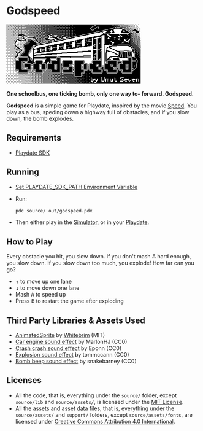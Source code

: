 # Godspeed

![A schoolbus on fire, flying towards the screen](source/assets/images/meta/card.png "Godspeed")

**One schoolbus, one ticking bomb, only one way to- forward. Godspeed.**

**Godspeed** is a simple game for Playdate, inspired by the movie [Speed](https://www.imdb.com/title/tt0111257/?ref_=fn_al_tt_1). You play as a bus, speding down a highway full of obstacles, and if you slow down, the bomb explodes.

## Requirements

* [Playdate SDK](https://play.date/dev/)
  
## Running

* [Set PLAYDATE_SDK_PATH Environment Variable](https://sdk.play.date/2.0.1/Inside%20Playdate.html#_set_playdate_sdk_path_environment_variable)
* Run:

  ```bash
  pdc source/ out/godspeed.pdx
  ```

* Then either play in the [Simulator](https://sdk.play.date/2.0.1/Inside%20Playdate.html#_running_your_game), or in your [Playdate](https://sdk.play.date/2.0.1/Inside%20Playdate.html#_running_your_game_on_playdate_hardware).

## How to Play

Every obstacle you hit, you slow down. If you don't mash A hard enough, you slow down. If you slow down too much, you explode! How far can you go?

* <kbd>↑</kbd> to move up one lane
* <kbd>↓</kbd> to move down one lane
* Mash <kbd>A</kbd> to speed up
* Press <kbd>B</kbd> to restart the game after exploding

## Third Party Libraries & Assets Used

* [AnimatedSprite](https://github.com/Whitebrim/AnimatedSprite) by [Whitebrim](https://github.com/Whitebrim) (MIT)
* [Car engine sound effect](https://freesound.org/people/MarlonHJ/sounds/242740/) by MarlonHJ (CC0)
* [Crash crash sound effect](https://freesound.org/people/Eponn/sounds/420356/) by Eponn (CC0)
* [Explosion sound effect](https://freesound.org/people/tommccann/sounds/235968/) by tommccann (CC0)
* [Bomb beep sound effect](https://freesound.org/people/snakebarney/sounds/138108/) by snakebarney (CC0)

## Licenses

* All the code, that is, everything under the `source/` folder, except `source/lib` and `source/assets/`, is licensed under the [MIT License](LICENSE).
* All the assets and asset data files, that is, everything under the `source/assets/` and `support/` folders, except `source/assets/fonts`, are licensed under [Creative Commons Attribution 4.0 International](https://creativecommons.org/licenses/by/4.0/).
